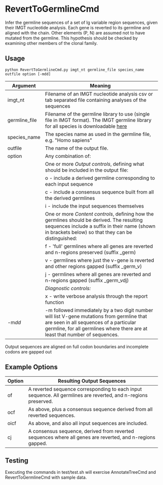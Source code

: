 # RevertToGermlineCmd #

Infer the germline sequences of a set of Ig variable region sequences, given their IMGT nucleotide analysis. Each gene is reverted to its germline and aligned with the chain. Other elements (P, N) are assumed not to have mutated from the germline. This hypothesis should be checked by examining other members of the clonal family.

## Usage ##

    python RevertToGermlineCmd.py imgt_nt germline_file species_name outfile option [-mdd]

Argument|Meaning
--------|-------
imgt_nt|Filename of an IMGT nucleotide analysis csv or tab separated file containing analyses of the sequences
germline_file|Filename of the germline library to use (single file in IMGT format). The IMGT germline library for all species is downloadable [here](http://www.imgt.org/download/GENE-DB/IMGTGENEDB-ReferenceSequences.fasta-nt-WithoutGaps-F+ORF+inframeP)
species_name|The species name as used in the germline file, e.g. "Homo sapiens"
outfile|The name of the output file.
option|Any combination of:
| |One or more *Output controls*, defining what should be included in the output file:
| |o - include a derived germline corresponding to each input sequence
| |c - include a consensus sequence built from all the derived germlines
| |i - include the input sequences themselves
| |One or more *Content controls*, defining how the germlines should be derived. The resulting sequences include a suffix in their name (shown in brackets below) so that they can be distinguished:
| |f - 'full' germlines where all genes are reverted and n-regions preserved (suffix _germ)
| |v - germlines where just the v-gene is reverted and other regions gapped (suffix _germ_v)
| |j - germlines where all genes are reverted and n-regions gapped (suffix _germ_vdj)
| |*Diagnostic controls:* 
| |x - write verbose analysis through the report function
|-m*dd*|-m followed immediately by a two digit number will list V-gene mutations from germline that are seen in all sequences of a particular germline, for all germlines where there are at least that number of sequences.

Output sequences are aligned on full codon boundaries and incomplete codons are gapped out

## Example Options ##

Option|Resulting Output Sequences
------|--------------------------
| of  |A reverted sequence corresponding to each input sequence. All germlines are reverted, and n-regions preserved.
| ocf |As above, plus a consensus sequence derived from all reverted sequences.
| oicf |As above, and also all input sequences are included.
| cj  |A consensus sequence, derived from reverted sequences where all genes are reverted, and n-regions gapped.



## Testing ##

Executing the commands in test/test.sh will exercise AnnotateTreeCmd and RevertToGermlineCmd with sample data.